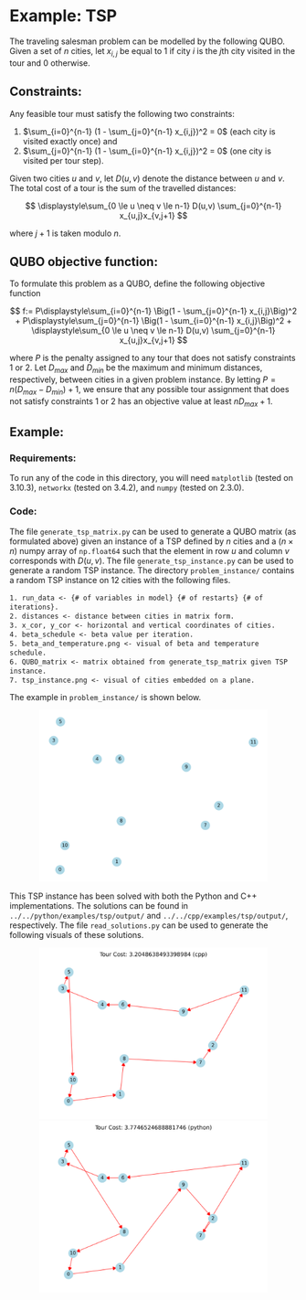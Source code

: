 # Example: TSP

The traveling salesman problem can be modelled by the following QUBO. Given
a set of $n$ cities, let $x_{i,j}$ be equal to 1 if city $i$ is
the $j$th city visited in the tour and 0 otherwise.

## Constraints:

Any feasible tour
must satisfy the following two constraints:

1. $\sum_{i=0}^{n-1} (1 - \sum_{j=0}^{n-1} x_{i,j})^2 = 0$
   (each city is visited exactly once) and
2. $\sum_{j=0}^{n-1} (1 - \sum_{i=0}^{n-1} x_{i,j})^2 = 0$
   (one city is visited per tour step).

Given two cities $u$ and $v$, let $D(u, v)$ denote the distance between
$u$ and $v$. The total cost of a tour is the sum of the travelled distances:

$$
\displaystyle\sum_{0 \le u \neq v \le n-1} D(u,v) \sum_{j=0}^{n-1}
x_{u,j}x_{v,j+1}
$$

where $j+1$ is taken modulo $n$.

## QUBO objective function:

To formulate this problem as a QUBO,
define the following objective function

$$
f:= P\displaystyle\sum_{i=0}^{n-1} \Big(1 - \sum_{j=0}^{n-1} x_{i,j}\Big)^2 +
P\displaystyle\sum_{j=0}^{n-1} \Big(1 - \sum_{i=0}^{n-1} x_{i,j}\Big)^2 +
\displaystyle\sum_{0 \le u \neq v \le n-1} D(u,v) \sum_{j=0}^{n-1}
x_{u,j}x_{v,j+1}
$$

where $P$ is the penalty assigned to any tour that does not satisfy constraints
1 or 2. Let $D_{max}$ and $D_{min}$ be the maximum and minimum distances,
respectively, between cities in a given problem instance. By letting $P =
n(D_{max} - D_{min})+ 1$, we ensure that any possible tour assignment that does
not satisfy constraints 1 or 2 has an objective value at least $nD_{max} + 1$.

## Example:

### Requirements:
To run any of the code in this directory, you will need `matplotlib` (tested on
3.10.3), `networkx` (tested on 3.4.2), and `numpy` (tested on 2.3.0).

### Code:

The file `generate_tsp_matrix.py` can be used to generate a QUBO matrix (as
formulated above) given an instance of a TSP defined by $n$ cities and a $(n
\times n)$ numpy array of `np.float64` such that the element in row $u$ and
column $v$ corresponds with $D(u,v)$. The file `generate_tsp_instance.py` can
be used to generate a random TSP instance. The directory `problem_instance/`
contains a random TSP instance on 12 cities with the following files.

```
1. run_data <- {# of variables in model} {# of restarts} {# of iterations}.
2. distances <- distance between cities in matrix form.
3. x_cor, y_cor <- horizontal and vertical coordinates of cities.
4. beta_schedule <- beta value per iteration.
5. beta_and_temperature.png <- visual of beta and temperature schedule.
6. QUBO_matrix <- matrix obtained from generate_tsp_matrix given TSP instance.
7. tsp_instance.png <- visual of cities embedded on a plane.
```
The example in `problem_instance/` is shown below.

<p align="center">
<img src="problem_instance/tsp_instance.png"
width="400">
</p>

This TSP instance has been solved with both the Python and C++ implementations.
The solutions can be found in `../../python/examples/tsp/output/` and
`../../cpp/examples/tsp/output/`, respectively. The file `read_solutions.py`
can be used to generate the following visuals of these solutions.

<p align="center">
<img src="solutions/tsp_sol_cpp.png"
width="400">
<img src="solutions/tsp_sol_python.png"
width="400">
</p>
